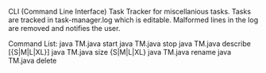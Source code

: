 CLI (Command Line Interface) Task Tracker for miscellanious tasks.
Tasks are tracked in task-manager.log which is editable. Malformed lines in the log are removed and notifies the user.

Command List:
java TM.java start <task name>
java TM.java stop <task name>
java TM.java describe <task name> <description> [{S|M|L|XL}]
java TM.java size <task name> {S|M|L|XL}
java TM.java rename <old task name> <new task name>
java TM.java delete <task name>


